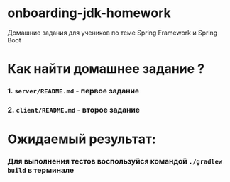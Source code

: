 # onboarding-jdk-homework
Домашние задания для учеников по теме Spring Framework и Spring Boot

Как найти домашнее задание ?
===
### 1. `server/README.md` - первое задание
### 2. `client/README.md` - второе задание

Ожидаемый результат:
===
### Для выполнения тестов воспользуйся командой `./gradlew build` в терминале
